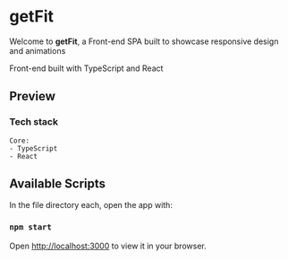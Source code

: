 # getFit

<p>Welcome to <b>getFit</b>, a Front-end SPA built to showcase responsive design and animations</p>

<p>Front-end built with TypeScript and React</p>

## Preview

### Tech stack

```
Core:
- TypeScript
- React

```

## Available Scripts

In the file directory each, open the app with:

### `npm start`

Open [http://localhost:3000](http://localhost:3000) to view it in your browser.
